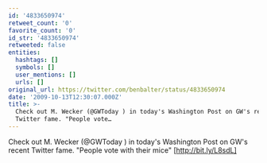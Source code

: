 ```yaml
---
id: '4833650974'
retweet_count: '0'
favorite_count: '0'
id_str: '4833650974'
retweeted: false
entities:
  hashtags: []
  symbols: []
  user_mentions: []
  urls: []
original_url: https://twitter.com/benbalter/status/4833650974
date: '2009-10-13T12:30:07.000Z'
title: >-
  Check out M. Wecker (@GWToday ) in today's Washington Post on GW's recent
  Twitter fame. "People vote…
---
```


Check out M. Wecker (@GWToday ) in today's Washington Post on GW's recent Twitter fame. "People vote with their mice" [http://bit.ly/L8sdL]